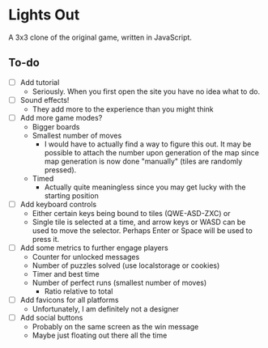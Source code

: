 # Lights Out

A 3x3 clone of the original game, written in JavaScript.

## To-do
- [ ] Add tutorial
  - Seriously. When you first open the site you have no idea what to do.
- [ ] Sound effects!
  - They add more to the experience than you might think
- [ ] Add more game modes?
  - Bigger boards
  - Smallest number of moves
    - I would have to actually find a way to figure this out. It may be possible to attach the number upon generation of the map since map generation is now done "manually" (tiles are randomly pressed).
  - Timed
    - Actually quite meaningless since you may get lucky with the starting position
- [ ] Add keyboard controls
  - Either certain keys being bound to tiles (QWE-ASD-ZXC) or
  - Single tile is selected at a time, and arrow keys or WASD can be used to move the selector. Perhaps Enter or Space will be used to press it.
- [ ] Add some metrics to further engage players
  - Counter for unlocked messages
  - Number of puzzles solved (use localstorage or cookies)
  - Timer and best time
  - Number of perfect runs (smallest number of moves)
    - Ratio relative to total
- [ ] Add favicons for all platforms
  - Unfortunately, I am definitely not a designer
- [ ] Add social buttons
  - Probably on the same screen as the win message
  - Maybe just floating out there all the time
